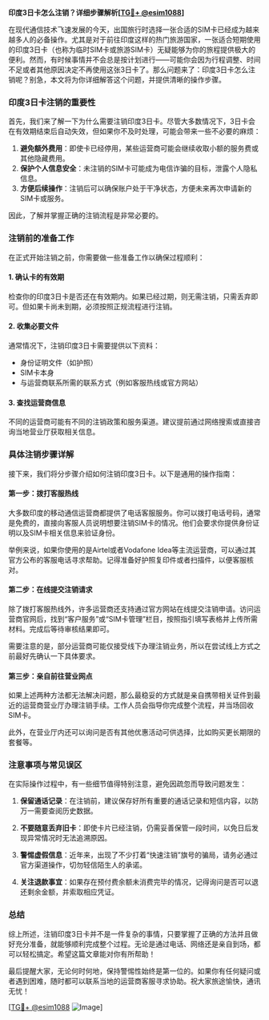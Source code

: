**印度3日卡怎么注销？详细步骤解析[[TG💪+ @esim1088](https://t.me/s/esim1088)]**

在现代通信技术飞速发展的今天，出国旅行时选择一张合适的SIM卡已经成为越来越多人的必备操作。尤其是对于前往印度这样的热门旅游国家，一张适合短期使用的印度3日卡（也称为临时SIM卡或旅游SIM卡）无疑能够为你的旅程提供极大的便利。然而，有时候事情并不会总是按计划进行——可能你会因为行程调整、时间不足或者其他原因决定不再使用这张3日卡了。那么问题来了：印度3日卡怎么注销呢？别急，本文将为你详细解答这个问题，并提供清晰的操作步骤。

### 印度3日卡注销的重要性

首先，我们来了解一下为什么需要注销印度3日卡。尽管大多数情况下，3日卡会在有效期结束后自动失效，但如果你不及时处理，可能会带来一些不必要的麻烦：

1. **避免额外费用**：即使卡已经停用，某些运营商可能会继续收取小额的服务费或其他隐藏费用。
2. **保护个人信息安全**：未注销的SIM卡可能成为电信诈骗的目标，泄露个人隐私信息。
3. **方便后续操作**：注销后可以确保账户处于干净状态，方便未来再次申请新的SIM卡或服务。

因此，了解并掌握正确的注销流程是非常必要的。

### 注销前的准备工作

在正式开始注销之前，你需要做一些准备工作以确保过程顺利：

#### 1. 确认卡的有效期
检查你的印度3日卡是否还在有效期内。如果已经过期，则无需注销，只需丢弃即可。但如果卡尚未到期，必须按照正规流程进行注销。

#### 2. 收集必要文件
通常情况下，注销印度3日卡需要提供以下资料：
   - 身份证明文件（如护照）
   - SIM卡本身
   - 与运营商联系所需的联系方式（例如客服热线或官方网站）

#### 3. 查找运营商信息
不同的运营商可能有不同的注销政策和服务渠道。建议提前通过网络搜索或直接咨询当地营业厅获取相关信息。

### 具体注销步骤详解

接下来，我们将分步骤介绍如何注销印度3日卡。以下是通用的操作指南：

#### 第一步：拨打客服热线
大多数印度的移动通信运营商都提供了电话客服服务。你可以拨打电话号码，通常是免费的，直接向客服人员说明想要注销SIM卡的情况。他们会要求你提供身份证明以及SIM卡相关信息来验证身份。

举例来说，如果你使用的是Airtel或者Vodafone Idea等主流运营商，可以通过其官方公布的客服电话寻求帮助。记得准备好护照复印件或者扫描件，以便客服核对。

#### 第二步：在线提交注销请求
除了拨打客服热线外，许多运营商还支持通过官方网站在线提交注销申请。访问运营商官网后，找到“客户服务”或“SIM卡管理”栏目，按照指引填写表格并上传所需材料。完成后等待审核结果即可。

需要注意的是，部分运营商可能仅接受线下办理注销业务，所以在尝试线上方式之前最好先确认一下具体要求。

#### 第三步：亲自前往营业网点
如果上述两种方法都无法解决问题，那么最稳妥的方式就是亲自携带相关证件到最近的运营商营业厅办理注销手续。工作人员会指导你完成整个流程，并当场回收SIM卡。

此外，在营业厅内还可以询问是否有其他优惠活动可供选择，比如购买更长期限的套餐等。

### 注意事项与常见误区

在实际操作过程中，有一些细节值得特别注意，避免因疏忽而导致问题发生：

1. **保留通话记录**：在注销前，建议保存好所有重要的通话记录和短信内容，以防万一需要查阅历史数据。
   
2. **不要随意丢弃旧卡**：即使卡片已经注销，仍需妥善保管一段时间，以免日后发现异常情况时无法追溯原因。

3. **警惕虚假信息**：近年来，出现了不少打着“快速注销”旗号的骗局，请务必通过官方渠道操作，切勿轻信陌生人的承诺。

4. **关注退款事宜**：如果存在预付费余额未消费完毕的情况，记得询问是否可以退还剩余金额，并索取相应凭证。

### 总结

综上所述，注销印度3日卡并不是一件复杂的事情，只要掌握了正确的方法并且做好充分准备，就能够顺利完成整个过程。无论是通过电话、网络还是亲自到场，都可以轻松搞定。希望这篇文章能对你有所帮助！

最后提醒大家，无论何时何地，保持警惕性始终是第一位的。如果你有任何疑问或者遇到困难，随时都可以联系当地的运营商客服寻求协助。祝大家旅途愉快，通讯无忧！

[[TG💪+ @esim1088](https://t.me/s/esim1088) ![Image](https://i.postimg.cc/4NQfJmqS/Snipaste-2025-05-13-00-14-12.png)]
